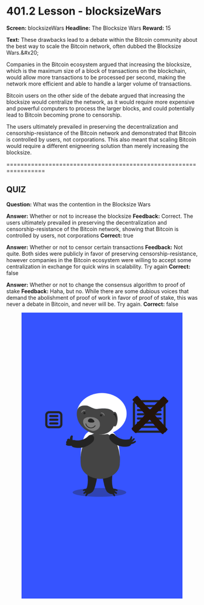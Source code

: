 # 401.2 Lesson - blocksizeWars

**Screen:** blocksizeWars
**Headline:** The Blocksize Wars
**Reward:** 15

**Text:** These drawbacks lead to a debate within the Bitcoin community about the best way to scale the Bitcoin network, often dubbed the Blocksize Wars.&amp;#x20;

Companies in the Bitcoin ecosystem argued that increasing the blocksize, which is the maximum size of a block of transactions on the blockchain, would allow more transactions to be processed per second, making the network more efficient and able to handle a larger volume of transactions.

Bitcoin users on the other side of the debate argued that increasing the blocksize would centralize the network, as it would require more expensive and powerful computers to process the larger blocks, and could potentially lead to Bitcoin becoming prone to censorship.

The users ultimately prevailed in preserving the decentralization and censorship-resistance of the Bitcoin network and demonstrated that Bitcoin is controlled by users, not corporations. This also meant that scaling Bitcoin would require a different enigneering solution than merely increasing the blocksize.


=================================================================

## QUIZ

**Question:** What was the contention in the Blocksize Wars

**Answer:** Whether or not to increase the blocksize
**Feedback:** Correct. The users ultimately prevailed in preserving the decentralization and censorship-resistance of the Bitcoin network, showing that Bitcoin is controlled by users, not corporations
**Correct:** true

**Answer:** Whether or not to censor certain transactions
**Feedback:** Not quite. Both sides were publicly in favor of preserving censorship-resistance, however companies in the Bitcoin ecosystem were willing to accept some centralization in exchange for quick wins in scalability. Try again
**Correct:** false

**Answer:** Whether or not to change the consensus algorithm to proof of stake
**Feedback:** Haha, but no. While there are some dubious voices that demand the abolishment of proof of work in favor of proof of stake, this was never a debate in Bitcoin, and never will be. Try again.
**Correct:** false


<figure><img src="../.gitbook/assets/401-02.png" alt=""><figcaption></figcaption></figure>

